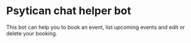 # Psytican chat helper bot

This bot can help you to book an event, list upcoming events and edit or delete your booking.
